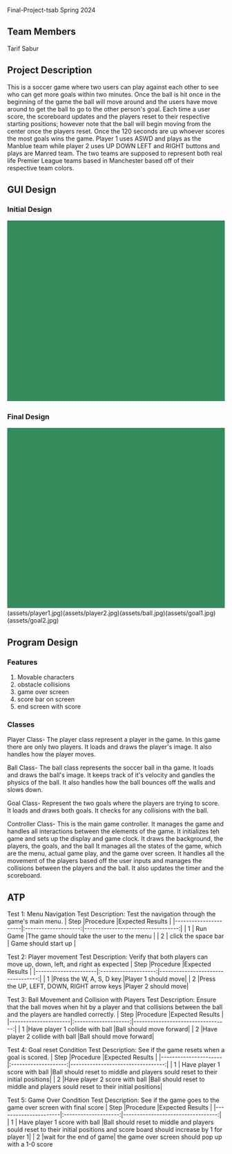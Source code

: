 Final-Project-tsab  Spring 2024

## Team Members
Tarif Sabur


## Project Description

This is a soccer game where two users can play against each other to see who can get more goals within two minutes.  Once the ball is hit once  in the beginning of the game the ball will move around and the users have move around to get the ball to go to the other person's goal.  Each time a user score, the scoreboard updates and the players reset to their respective starting positions; however note that the ball will begin moving from the center once the players reset.  Once the 120 seconds are up whoever scores the most goals wins the game.  Player 1 uses ASWD and plays as the Manblue team while player 2 uses UP DOWN LEFT and RIGHT buttons and plays are Manred team.  The two teams are supposed to represent both real life Premier League teams based in Manchester based off of their respective team colors.



## GUI Design

### Initial Design

![initial gui](assets/gui.jpg)

### Final Design

![final gui](assets/gui.jpg)(assets/player1.jpg)(assets/player2.jpg)(assets/ball.jpg)(assets/goal1.jpg)(assets/goal2.jpg)


## Program Design

### Features

1. Movable characters
2. obstacle collisions
3. game over screen
4. score bar on screen
5. end screen with score

### Classes

Player Class- The player class represent a player in the game. In this game there are only two players.  It loads and draws the player's image.  It also handles how the player moves.  

Ball Class- The ball class represents the soccer ball in tha game.  It loads and draws the ball's image.  It keeps track of it's velocity and gandles the physics of the ball.  It also handles how the ball bounces off the walls and slows down.

Goal Class-  Represent the two goals where the players are trying to score.  It loads and draws both goals.  It checks for any collisions with the ball.

Controller Class- This is the main game controller.  It manages the game and handles all interactions between the elements of the game.  It initializes teh game and sets up the display and game clock.  It draws the background, the players, the goals, and the ball  It manages all the states of the game, which are the menu, actual game play, and the game over screen.  It handles all the movement of the players based off the user inputs and manages the collisions between the players and the ball.  It also updates the timer and the scoreboard.  


## ATP
Test 1: Menu Navigation Test Description: Test the navigation through the game's main menu.
| Step                 |Procedure             |Expected Results                   |
|----------------------|:--------------------:|----------------------------------:|
|  1                   | Run Game             |The game should take the user to the menu |
|  2                   | click the space bar   | Game should start up         |

Test 2: Player movement Test Description: Verify that both players can move up, down, left, and right as expected
| Step                 |Procedure             |Expected Results                   |
|----------------------|:--------------------:|----------------------------------:|
|  1                   |Press the W, A, S, D key.|Player 1 should move|
|  2                  |Press the UP, LEFT, DOWN, RIGHT arrow keys |Player 2 should move|


Test 3: Ball Movement and Collision with Players Test Description: Ensure that the ball moves when hit by a player and that collisions between the ball and the players are handled correctly.
| Step                 |Procedure             |Expected Results                   |
|----------------------|:--------------------:|----------------------------------:|
|  1                   |Have player 1 collide with ball |Ball should move forward|
|  2                  |Have player 2 collide with ball |Ball should move forward|

Test 4: Goal reset Condition Test Description: See if the game resets when a goal is scored.
| Step                 |Procedure             |Expected Results                   |
|----------------------|:--------------------:|----------------------------------:|
|  1             |  Have player 1 score with ball |Ball should reset to middle and players sould reset to their initial positions|
|  2                  |Have player 2 score with ball |Ball should reset to middle and players sould reset to their initial positions|

Test 5: Game Over Condition Test Description: See if the game goes to the game over screen with final score
| Step                 |Procedure             |Expected Results                   |
|----------------------|:--------------------:|----------------------------------:|
|  1             |  Have player 1 score with ball |Ball should reset to middle and players sould reset to their initial positions and score board should increase by 1 for player 1|
|  2                  |wait for the end of game| the game over screen should pop up with a 1-0 score